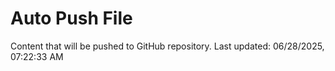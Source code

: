# Auto Push File

Content that will be pushed to GitHub repository.
Last updated: 06/28/2025, 07:22:33 AM